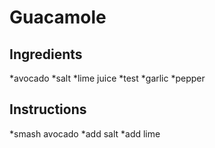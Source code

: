 # Guacamole
## Ingredients
*avocado
*salt
*lime juice
*test
*garlic
*pepper
## Instructions
*smash avocado
*add salt
*add lime
